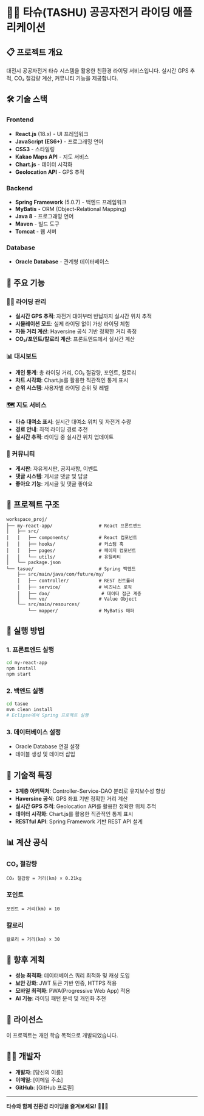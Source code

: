 # 🚴‍♂️ 타슈(TASHU) 공공자전거 라이딩 애플리케이션

## 📋 프로젝트 개요
대전시 공공자전거 타슈 시스템을 활용한 친환경 라이딩 서비스입니다. 실시간 GPS 추적, CO₂ 절감량 계산, 커뮤니티 기능을 제공합니다.

## 🛠️ 기술 스택

### Frontend
- **React.js** (18.x) - UI 프레임워크
- **JavaScript (ES6+)** - 프로그래밍 언어
- **CSS3** - 스타일링
- **Kakao Maps API** - 지도 서비스
- **Chart.js** - 데이터 시각화
- **Geolocation API** - GPS 추적

### Backend
- **Spring Framework** (5.0.7) - 백엔드 프레임워크
- **MyBatis** - ORM (Object-Relational Mapping)
- **Java 8** - 프로그래밍 언어
- **Maven** - 빌드 도구
- **Tomcat** - 웹 서버

### Database
- **Oracle Database** - 관계형 데이터베이스

## 🚀 주요 기능

### 🚴‍♂️ 라이딩 관리
- **실시간 GPS 추적**: 자전거 대여부터 반납까지 실시간 위치 추적
- **시뮬레이션 모드**: 실제 라이딩 없이 가상 라이딩 체험
- **자동 거리 계산**: Haversine 공식 기반 정확한 거리 측정
- **CO₂/포인트/칼로리 계산**: 프론트엔드에서 실시간 계산

### 📊 대시보드
- **개인 통계**: 총 라이딩 거리, CO₂ 절감량, 포인트, 칼로리
- **차트 시각화**: Chart.js를 활용한 직관적인 통계 표시
- **순위 시스템**: 사용자별 라이딩 순위 및 레벨

### 🗺️ 지도 서비스
- **타슈 대여소 표시**: 실시간 대여소 위치 및 자전거 수량
- **경로 안내**: 최적 라이딩 경로 추천
- **실시간 추적**: 라이딩 중 실시간 위치 업데이트

### 💬 커뮤니티
- **게시판**: 자유게시판, 공지사항, 이벤트
- **댓글 시스템**: 게시글 댓글 및 답글
- **좋아요 기능**: 게시글 및 댓글 좋아요

## 📁 프로젝트 구조

```
workspace_proj/
├── my-react-app/                 # React 프론트엔드
│   ├── src/
│   │   ├── components/           # React 컴포넌트
│   │   ├── hooks/                # 커스텀 훅
│   │   ├── pages/                # 페이지 컴포넌트
│   │   └── utils/                # 유틸리티
│   └── package.json
└── tasue/                        # Spring 백엔드
    ├── src/main/java/com/future/my/
    │   ├── controller/           # REST 컨트롤러
    │   ├── service/              # 비즈니스 로직
    │   ├── dao/                   # 데이터 접근 계층
    │   └── vo/                   # Value Object
    └── src/main/resources/
        └── mapper/               # MyBatis 매퍼
```

## 🚀 실행 방법

### 1. 프론트엔드 실행
```bash
cd my-react-app
npm install
npm start
```

### 2. 백엔드 실행
```bash
cd tasue
mvn clean install
# Eclipse에서 Spring 프로젝트 실행
```

### 3. 데이터베이스 설정
- Oracle Database 연결 설정
- 테이블 생성 및 데이터 삽입

## 🔧 기술적 특징

- **3계층 아키텍처**: Controller-Service-DAO 분리로 유지보수성 향상
- **Haversine 공식**: GPS 좌표 기반 정확한 거리 계산
- **실시간 GPS 추적**: Geolocation API를 활용한 정확한 위치 추적
- **데이터 시각화**: Chart.js를 활용한 직관적인 통계 표시
- **RESTful API**: Spring Framework 기반 REST API 설계

## 📊 계산 공식

### CO₂ 절감량
```
CO₂ 절감량 = 거리(km) × 0.21kg
```

### 포인트
```
포인트 = 거리(km) × 10
```

### 칼로리
```
칼로리 = 거리(km) × 30
```

## 🎯 향후 계획

- **성능 최적화**: 데이터베이스 쿼리 최적화 및 캐싱 도입
- **보안 강화**: JWT 토큰 기반 인증, HTTPS 적용
- **모바일 최적화**: PWA(Progressive Web App) 적용
- **AI 기능**: 라이딩 패턴 분석 및 개인화 추천

## 📝 라이선스

이 프로젝트는 개인 학습 목적으로 개발되었습니다.

## 👨‍💻 개발자

- **개발자**: [당신의 이름]
- **이메일**: [이메일 주소]
- **GitHub**: [GitHub 프로필]

---

**타슈와 함께 친환경 라이딩을 즐겨보세요!** 🌱🚴‍♂️

